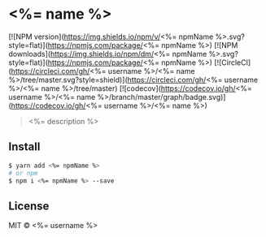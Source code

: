 # <%= name %>

[![NPM version](https://img.shields.io/npm/v/<%= npmName %>.svg?style=flat)](https://npmjs.com/package/<%= npmName %>) [![NPM downloads](https://img.shields.io/npm/dm/<%= npmName %>.svg?style=flat)](https://npmjs.com/package/<%= npmName %>) [![CircleCI](https://circleci.com/gh/<%= username %>/<%= name %>/tree/master.svg?style=shield)](https://circleci.com/gh/<%= username %>/<%= name %>/tree/master)  [![codecov](https://codecov.io/gh/<%= username %>/<%= name %>/branch/master/graph/badge.svg)](https://codecov.io/gh/<%= username %>/<%= name %>)

> <%= description %>

## Install

```bash
$ yarn add <%= npmName %>
# or npm
$ npm i <%= npmName %> --save
```

## License

MIT &copy; <%= username %>
